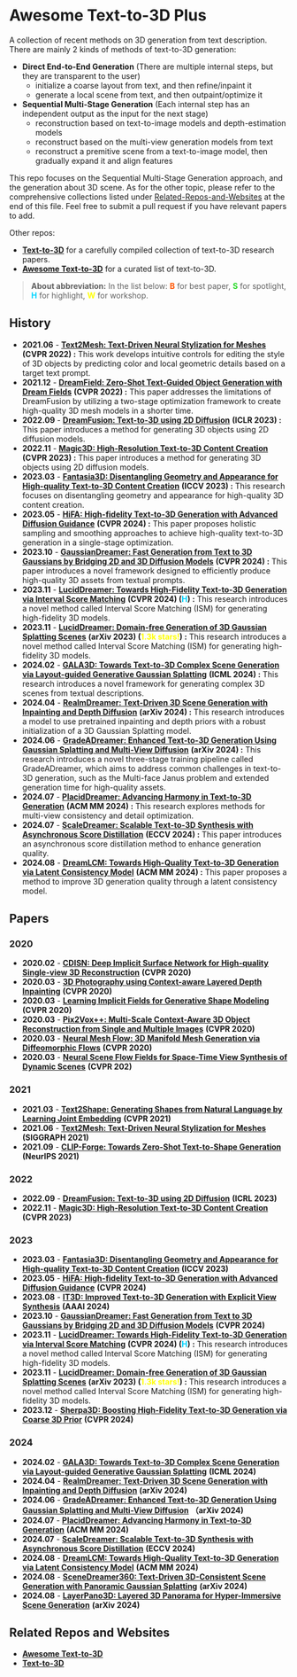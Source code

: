 # Awesome Text-to-3D Plus
A collection of recent methods on 3D generation from text description.
There are mainly 2 kinds of methods of text-to-3D generation:

- **Direct End-to-End Generation**
(There are multiple internal steps, but they are transparent to the user)
    - initialize a coarse layout from text, and then refine/inpaint it
    - generate a local scene from text, and then outpaint/optimize it 
- **Sequential Multi-Stage Generation**
(Each internal step has an independent output as the input for the next stage)
    - reconstruction based on text-to-image models and depth-estimation models
    - reconstruct based on the multi-view generation models from text
    - reconstruct a premitive scene from a text-to-image model, then gradually expand it and align features

This repo focuses on the Sequential Multi-Stage Generation approach, and the generation about 3D scene. As for the other topic, please refer to the comprehensive collections listed under [Related-Repos-and-Websites](##Related-Repos-and-Websites) at the end of this file. Feel free to submit a pull request if you have relevant papers to add.

Other repos:

-   **[Text-to-3D](https://paperswithcode.com/task/text-to-3d)** for a carefully compiled collection of text-to-3D research papers.
-   **[Awesome Text-to-3D](https://github.com/yyeboah/Awesome-Text-to-3D)** for a curated list of text-to-3D.

> **About abbreviation:** In the list below: **<span style="color: hsl(20, 100%, 50%);">B</span>** for best paper, **<span style="color: hsl(120, 70%, 50%);">S</span>** for spotlight, **<span style="color: hsl(190, 100%, 50%);">H</span>** for highlight, **<span style="color: hsl(60, 100%, 50%);">W</span>** for workshop.

## History

- **2021.06** - **[Text2Mesh: Text-Driven Neural Stylization for Meshes](https://arxiv.org/abs/2112.03221)** **(CVPR 2022) :** This work develops intuitive controls for editing the style of 3D objects by predicting color and local geometric details based on a target text prompt.
- **2021.12** - **[DreamField: Zero-Shot Text-Guided Object Generation with Dream Fields](https://arxiv.org/abs/2112.01455)** **(CVPR 2022) :** This paper addresses the limitations of DreamFusion by utilizing a two-stage optimization framework to create high-quality 3D mesh models in a shorter time.
- **2022.09** - **[DreamFusion: Text-to-3D using 2D Diffusion](https://arxiv.org/abs/2209.14988)** **(ICLR 2023) :** This paper introduces a method for generating 3D objects using 2D diffusion models.
- **2022.11** - **[Magic3D: High-Resolution Text-to-3D Content Creation](https://arxiv.org/abs/2211.10440)** **(CVPR 2023) :** This paper introduces a method for generating 3D objects using 2D diffusion models. 
- **2023.03** - **[Fantasia3D: Disentangling Geometry and Appearance for High-quality Text-to-3D Content Creation](https://arxiv.org/abs/2303.13873)** **(ICCV 2023) :** This research focuses on disentangling geometry and appearance for high-quality 3D content creation.
- **2023.05** - **[HiFA: High-fidelity Text-to-3D Generation with Advanced Diffusion Guidance](https://arxiv.org/abs/2305.18766)** **(CVPR 2024) :** This paper proposes holistic sampling and smoothing approaches to achieve high-quality text-to-3D generation in a single-stage optimization.
- **2023.10** - **[GaussianDreamer: Fast Generation from Text to 3D Gaussians by Bridging 2D and 3D Diffusion Models](https://arxiv.org/abs/2310.08529)** **(CVPR 2024) :** This paper introduces a novel framework designed to efficiently produce high-quality 3D assets from textual prompts.
- **2023.11** - **[LucidDreamer: Towards High-Fidelity Text-to-3D Generation via Interval Score Matching](https://arxiv.org/abs/2311.11284)** **(CVPR 2024) (<span style="color: hsl(190, 100%, 50%);">H</span>) :** This research introduces a novel method called Interval Score Matching (ISM) for generating high-fidelity 3D models.
- **2023.11** - **[LucidDreamer: Domain-free Generation of 3D Gaussian Splatting Scenes](https://arxiv.org/abs/2311.13384)** **(arXiv 2023) (<span style="color: hsl(60, 150%, 50%);">1.3k stars!</span>) :** This research introduces a novel method called Interval Score Matching (ISM) for generating high-fidelity 3D models.
- **2024.02** - **[GALA3D: Towards Text-to-3D Complex Scene Generation via Layout-guided Generative Gaussian Splatting](https://arxiv.org/abs/2402.07207)** **(ICML 2024) :** This research introduces a novel framework for generating complex 3D scenes from textual descriptions.
- **2024.04** - **[RealmDreamer: Text-Driven 3D Scene Generation with Inpainting and Depth Diffusion](https://arxiv.org/abs/2404.07199)** **(arXiv 2024) :** This research introduces a model to use pretrained inpainting and depth priors with a robust initialization of a 3D Gaussian Splatting model. 
- **2024.06** - **[GradeADreamer: Enhanced Text-to-3D Generation Using Gaussian Splatting and Multi-View Diffusion](https://arxiv.org/abs/2406.09850)** **(arXiv 2024) :** This research introduces a novel three-stage training pipeline called GradeADreamer, which aims to address common challenges in text-to-3D generation, such as the Multi-face Janus problem and extended generation time for high-quality assets.
- **2024.07** - **[PlacidDreamer: Advancing Harmony in Text-to-3D Generation](https://arxiv.org/abs/2407.13976)** **(ACM MM 2024) :** This research explores methods for multi-view consistency and detail optimization.
- **2024.07** - **[ScaleDreamer: Scalable Text-to-3D Synthesis with Asynchronous Score Distillation](https://arxiv.org/abs/2407.02040)** **(ECCV 2024) :** This paper introduces an asynchronous score distillation method to enhance generation quality.
- **2024.08** - **[DreamLCM: Towards High-Quality Text-to-3D Generation via Latent Consistency Model](https://arxiv.org/abs/2408.02993)** **(ACM MM 2024) :** This paper proposes a method to improve 3D generation quality through a latent consistency model.

## Papers

### **2020**
- **2020.02** - **[CDISN: Deep Implicit Surface Network for High-quality Single-view 3D Reconstruction](https://arxiv.org/abs/1905.10711)** **(CVPR 2020)**
- **2020.03** - **[3D Photography using Context-aware Layered Depth Inpainting](https://arxiv.org/abs/2004.04727)** **(CVPR 2020)** 
- **2020.03** - **[Learning Implicit Fields for Generative Shape Modeling](https://arxiv.org/abs/1905.10711)** **(CVPR 2020)**
- **2020.03** - **[Pix2Vox++: Multi-Scale Context-Aware 3D Object Reconstruction from Single and Multiple Images](https://arxiv.org/abs/1901.11153)** **(CVPR 2020)**
- **2020.03** - **[Neural Mesh Flow: 3D Manifold Mesh Generation via Diffeomorphic Flows](https://arxiv.org/abs/2007.10973)** **(CVPR 2020)**
-  **2020.03** - **[Neural Scene Flow Fields for Space-Time View Synthesis of Dynamic Scenes](https://arxiv.org/abs/2011.13084)** **(CVPR 202)**

### **2021**
- **2021.03** - **[Text2Shape: Generating Shapes from Natural Language by Learning Joint Embedding](https://arxiv.org/abs/1803.08495)** **(CVPR 2021)**
- **2021.06** - **[Text2Mesh: Text-Driven Neural Stylization for Meshes](https://arxiv.org/abs/2112.03221)** **(SIGGRAPH 2021)**
- **2021.09** - **[CLIP-Forge: Towards Zero-Shot Text-to-Shape Generation](https://arxiv.org/abs/2110.02624)** **(NeurIPS 2021)**

### **2022**
- **2022.09** - **[DreamFusion: Text-to-3D using 2D Diffusion](https://arxiv.org/abs/2209.14988)** **(ICRL 2023)**
- **2022.11** - **[Magic3D: High-Resolution Text-to-3D Content Creation](https://arxiv.org/abs/2211.10440)** **(CVPR 2023)**

### **2023**
- **2023.03** - **[Fantasia3D: Disentangling Geometry and Appearance for High-quality Text-to-3D Content Creation](https://arxiv.org/abs/2303.13873)** **(ICCV 2023)**
- **2023.05** - **[HiFA: High-fidelity Text-to-3D Generation with Advanced Diffusion Guidance](https://arxiv.org/abs/2305.18766)** **(CVPR 2024)** 
- **2023.08** - **[IT3D: Improved Text-to-3D Generation with Explicit View Synthesis](https://arxiv.org/abs/2308.11473)** **(AAAI 2024)**
- **2023.10** - **[GaussianDreamer: Fast Generation from Text to 3D Gaussians by Bridging 2D and 3D Diffusion Models](https://arxiv.org/abs/2310.08529)** **(CVPR 2024)**
- **2023.11** - **[LucidDreamer: Towards High-Fidelity Text-to-3D Generation via Interval Score Matching](https://arxiv.org/abs/2311.11284)** **(CVPR 2024) (<span style="color: hsl(190, 100%, 50%);">H</span>) :** This research introduces a novel method called Interval Score Matching (ISM) for generating high-fidelity 3D models.
- **2023.11** - **[LucidDreamer: Domain-free Generation of 3D Gaussian Splatting Scenes](https://arxiv.org/abs/2311.13384)** **(arXiv 2023) (<span style="color: hsl(60, 150%, 50%);">1.3k stars!</span>) :** This research introduces a novel method called Interval Score Matching (ISM) for generating high-fidelity 3D models.
- **2023.12** - **[Sherpa3D: Boosting High-Fidelity Text-to-3D Generation via Coarse 3D Prior](https://arxiv.org/abs/2312.06655)** **(CVPR 2024)** 

### **2024**
- **2024.02** - **[GALA3D: Towards Text-to-3D Complex Scene Generation via Layout-guided Generative Gaussian Splatting](https://arxiv.org/abs/2402.07207)** **(ICML 2024)** 
- **2024.04** - **[RealmDreamer: Text-Driven 3D Scene Generation with Inpainting and Depth Diffusion](https://arxiv.org/abs/2404.07199)** **(arXiv 2024)**
- **2024.06** - **[GradeADreamer: Enhanced Text-to-3D Generation Using Gaussian Splatting and Multi-View Diffusion](https://arxiv.org/abs/2406.09850)** **（arXiv 2024)**
- **2024.07** - **[PlacidDreamer: Advancing Harmony in Text-to-3D Generation](https://arxiv.org/abs/2407.13976)** **(ACM MM 2024)** 
- **2024.07** - **[ScaleDreamer: Scalable Text-to-3D Synthesis with Asynchronous Score Distillation](https://arxiv.org/abs/2407.02040)** **(ECCV 2024)** 
- **2024.08** - **[DreamLCM: Towards High-Quality Text-to-3D Generation via Latent Consistency Model](https://arxiv.org/abs/2408.02993)** **(ACM MM 2024)**
- **2024.08** - **[SceneDreamer360: Text-Driven 3D-Consistent Scene Generation with Panoramic Gaussian Splatting](https://arxiv.org/html/2408.13711v1)** **(arXiv 2024)**
- **2024.08** - **[LayerPano3D: Layered 3D Panorama for Hyper-Immersive Scene Generation](https://arxiv.org/abs/2408.13252)** **(arXiv 2024)**

## Related Repos and Websites
- **[Awesome Text-to-3D](https://github.com/yyeboah/Awesome-Text-to-3D)**
- **[Text-to-3D](https://paperswithcode.com/task/text-to-3d)**

